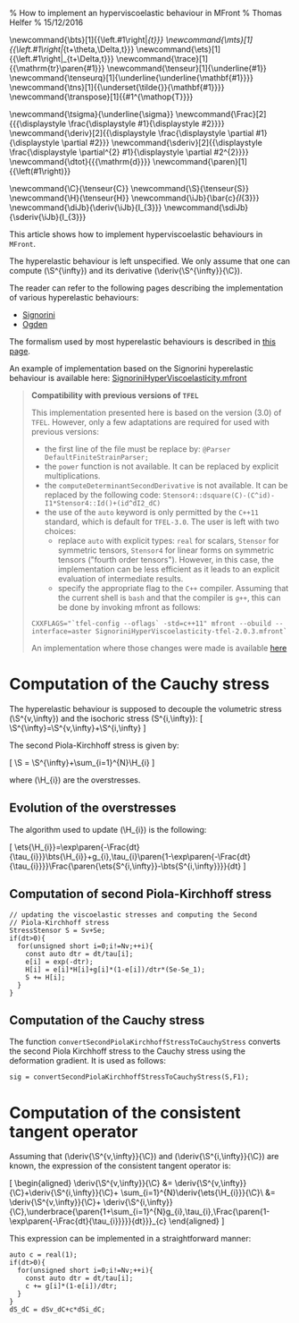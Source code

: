 % How to implement an hyperviscoelastic behaviour in MFront
% Thomas Helfer
% 15/12/2016

\newcommand{\bts}[1]{{\left.#1\right|_{t}}}
\newcommand{\mts}[1]{{\left.#1\right|_{t+\theta\,\Delta\,t}}}
\newcommand{\ets}[1]{{\left.#1\right|_{t+\Delta\,t}}}
\newcommand{\trace}[1]{{\mathrm{tr}\paren{#1}}}
\newcommand{\tenseur}[1]{\underline{#1}}
\newcommand{\tenseurq}[1]{\underline{\underline{\mathbf{#1}}}}
\newcommand{\tns}[1]{{\underset{\tilde{}}{\mathbf{#1}}}}
\newcommand{\transpose}[1]{{#1^{\mathop{T}}}}

\newcommand{\tsigma}{\underline{\sigma}}
\newcommand{\Frac}[2]{{{\displaystyle \frac{\displaystyle #1}{\displaystyle #2}}}}
\newcommand{\deriv}[2]{{\displaystyle \frac{\displaystyle \partial #1}{\displaystyle \partial #2}}}
\newcommand{\sderiv}[2]{{\displaystyle \frac{\displaystyle \partial^{2} #1}{\displaystyle \partial #2^{2}}}}
\newcommand{\dtot}{{{\mathrm{d}}}}
\newcommand{\paren}[1]{{\left(#1\right)}}

\newcommand{\C}{\tenseur{C}}
\newcommand{\S}{\tenseur{S}}
\newcommand{\H}{\tenseur{H}}
\newcommand{\iJb}{\bar{c}_{I_{3}}}
\newcommand{\diJb}{\deriv{\iJb}{I_{3}}}
\newcommand{\sdiJb}{\sderiv{\iJb}{I_{3}}}

This article shows how to implement hyperviscoelastic behaviours in
`MFront`.

The hyperelastic behaviour is left unspecified. We only assume that
one can compute \(\S^{\infty}\) and its derivative
\(\deriv{\S^{\infty}}{\C}\).

The reader can refer to the following pages describing the
implementation of various hyperelastic behaviours:

- [Signorini](signorini.html)
- [Ogden](ogden.html)

The formalism used by most hyperelastic behaviours is described in
[this page](hyperelasticity.html).

An example of implementation based on the Signorini hyperelastic
behaviour is available here:
[SignoriniHyperViscoelasticity.mfront](./gallery/hyperviscoelasticity/SignoriniHyperViscoelasticity.mfront)

> **Compatibility with previous versions of `TFEL`**
>
> This implementation presented here is based on the version \(3.0\)
> of `TFEL`. However, only a few adaptations are required for used
> with previous versions:
>
> - the first line of the file must be replace by: `@Parser DefaultFiniteStrainParser;`
> - the `power` function is not available. It can be replaced by
>   explicit multiplications.
> - the `computeDeterminantSecondDerivative` is not available. It can
>   be replaced by the following code:
>   `Stensor4::dsquare(C)-(C^id)-I1*Stensor4::Id()+(id^dI2_dC)`
> - the use of the `auto` keyword is only permitted by the `C++11`
>   standard, which is default for `TFEL-3.0`. The user is left with
>   two choices:
>     - replace `auto` with explicit types: `real` for scalars,
>       `Stensor` for symmetric tensors, `Stensor4` for linear forms
>       on symmetric tensors ("fourth order tensors"). However, in
>       this case, the implementation can be less efficient as it
>       leads to an explicit evaluation of intermediate results.
>     - specify the appropriate flag to the `C++` compiler. Assuming
>       that the current shell is `bash` and that the compiler is
>       `g++`, this can be done by invoking mfront as follows:
>
>~~~~{.bash}
>CXXFLAGS="`tfel-config --oflags` -std=c++11" mfront --obuild --interface=aster SignoriniHyperViscoelasticity-tfel-2.0.3.mfront`
>~~~~
>
> An implementation where those changes were made is available
> [here](./gallery/hyperviscoelasticity/SignoriniHyperViscoelasticity-tfel-2.0.3.mfront)

# Computation of the Cauchy stress

The hyperelastic behaviour is supposed to decouple the volumetric
stress \(\S^{v\,\infty}\) and the isochoric stress \(S^{i\,\infty}\):
\[
\S^{\infty}=\S^{v\,\infty}+\S^{i\,\infty}
\]

The second Piola-Kirchhoff stress is given by:

\[
\S = \S^{\infty}+\sum_{i=1}^{N}\H_{i}
\]

where \(\H_{i}\) are the overstresses.

## Evolution of the overstresses

The algorithm used to update \(\H_{i}\) is the following:

\[
\ets{\H_{i}}=\exp\paren{-\Frac{dt}{\tau_{i}}}\bts{\H_{i}}+g_{i}\,\tau_{i}\paren{1-\exp\paren{-\Frac{dt}{\tau_{i}}}}\Frac{\paren{\ets{S^{i\,\infty}}-\bts{S^{i\,\infty}}}}{dt}
\]

## Computation of second Piola-Kirchhoff stress

~~~~{.cpp}
// updating the viscoelastic stresses and computing the Second
// Piola-Kirchhoff stress
StressStensor S = Sv+Se;
if(dt>0){
  for(unsigned short i=0;i!=Nv;++i){
    const auto dtr = dt/tau[i];
    e[i] = exp(-dtr);
    H[i] = e[i]*H[i]+g[i]*(1-e[i])/dtr*(Se-Se_1);
    S += H[i];
  }
}
~~~~

## Computation of the Cauchy stress

The function `convertSecondPiolaKirchhoffStressToCauchyStress`
converts the second Piola Kirchhoff stress to the Cauchy stress using
the deformation gradient. It is used as follows:

~~~~{.cpp}
sig = convertSecondPiolaKirchhoffStressToCauchyStress(S,F1);
~~~~

# Computation of the consistent tangent operator

Assuming that \(\deriv{\S^{v\,\infty}}{\C}\) and
\(\deriv{\S^{i\,\infty}}{\C}\) are known, the expression of the
consistent tangent operator is:

\[
\begin{aligned}
\deriv{\S^{v\,\infty}}{\C} &= \deriv{\S^{v\,\infty}}{\C}+\deriv{\S^{i\,\infty}}{\C}+ \sum_{i=1}^{N}\deriv{\ets{\H_{i}}}{\C}\\
&= \deriv{\S^{v\,\infty}}{\C}+
   \deriv{\S^{i\,\infty}}{\C}\,\underbrace{\paren{1+\sum_{i=1}^{N}g_{i}\,\tau_{i}\,\Frac{\paren{1-\exp\paren{-\Frac{dt}{\tau_{i}}}}}{dt}}}_{c}
\end{aligned}
\]

This expression can be implemented in a straightforward manner:

~~~~{.cpp}
auto c = real(1);
if(dt>0){
  for(unsigned short i=0;i!=Nv;++i){
    const auto dtr = dt/tau[i];
    c += g[i]*(1-e[i])/dtr;
  }
}
dS_dC = dSv_dC+c*dSi_dC;
~~~~

<!-- Local IspellDict: english -->

